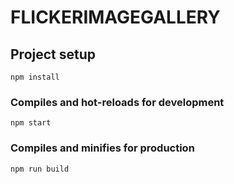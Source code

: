 # FLICKERIMAGEGALLERY

## Project setup

```
npm install
```

### Compiles and hot-reloads for development

```
npm start
```

### Compiles and minifies for production

```
npm run build
```
